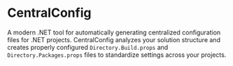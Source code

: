 # CentralConfig
A modern .NET tool for automatically generating centralized configuration files for .NET projects. CentralConfig analyzes your solution structure and creates properly configured `Directory.Build.props` and `Directory.Packages.props` files to standardize settings across your projects.

